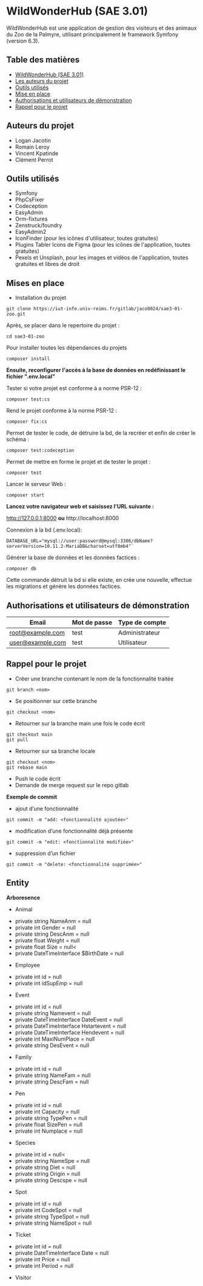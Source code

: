# WildWonderHub (SAE 3.01)

WildWonderHub est une application de gestion des visiteurs et des animaux du Zoo de la Palmyre, utilisant principalement le framework Symfony (version 6.3).

## Table des matières

<!-- TOC -->
  * [WildWonderHub (SAE 3.01)](#WildWonderHub--sae-301-)
  * [Les auteurs du projet](#auteurs-du-projet)
  * [Outils utilisés](#outils-utilisés)
  * [Mise en place](#mises-en-place)
  * [Authorisations et utilisateurs de démonstration](#authorisations-et-utilisateurs-de-dmonstration)
  * [Rappel pour le projet](#rappel-pour-le-projet)
<!-- TOC -->

## Auteurs du projet

- Logan Jacotin
- Romain Leroy
- Vincent Kpatinde
- Clément Perrot

## Outils utilisés

- Symfony
- PhpCsFixer
- Codeception
- EasyAdmin
- Orm-fixtures
- Zenstruck/foundry
- EasyAdmin2
- IconFinder (pour les icônes d'utilisateur, toutes gratuites)
- Plugins Tabler Icons de Figma (pour les icônes de l'application, toutes gratuites)
- Pexels et Unsplash, pour les images et vidéos de l'application, toutes gratuites et libres de droit

## Mises en place

- Installation du projet
```shell
git clone https://iut-info.univ-reims.fr/gitlab/jaco0024/sae3-01-zoo.git
````

Après, se placer dans le repertoire du projet :
```shell
cd sae3-01-zoo
```
Pour installer toutes les dépendances du projets
```shell
composer install 
```

**Ensuite, reconfigurer l'accès à la base de données en redéfinissant le fichier ".env.local"**

Tester si votre projet est conforme à a norme PSR-12 :
```shell
composer test:cs
```

Rend le  projet conforme à la norme PSR-12 :
```shell
composer fix:cs
```

Permet de tester le code, de détruire la bd, de la recréer et enfin de créer le schéma :

```shell
composer test:codeception
```

Permet de mettre en forme le projet et de tester le projet :

```shell
composer test
```


Lancer le serveur Web :
```shell
composer start
```
**Lancez votre navigateur web et saisissez l'URL suivante :**

http://127.0.0.1:8000
**ou**
http://localhost:8000

Connexion à la bd (.env.local):

```shell
DATABASE_URL="mysql://user:password@mysql:3306/dbName?serverVersion=10.11.2-MariaDB&charset=utf8mb4"`
```
Générer la base de données et les données factices :

```shell
composer db
```
Cette commande détruit la bd si elle existe, en crée une nouvelle, effectue les migrations et génère les données factices.

## Authorisations et utilisateurs de démonstration


| Email               | Mot de passe | Type de compte      |
|---------------------|--------------|---------------------|
| root@example.com    | test         | Administrateur      |
| user@example.com    | test         | Utilisateur         |

## Rappel pour le projet

- Créer une branche contenant le nom de la fonctionnalité traitée


```shell
git branch <nom>
```

- Se positionner sur cette branche


```shell
git checkout <nom>
```

- Retourner sur la branche main une fois le code écrit

```shell
git checkout main
git pull
```

- Retourner sur sa branche locale
```shell
git checkout <nom>
git rebase main
```

- Push le code écrit
- Demande de merge request sur le repo gitlab

**Exemple de commit**

* ajout d’une fonctionnalité

```shell
git commit -m "add: <fonctionnalité ajoutée>"
```

* modification d’une fonctionnalité déjà présente

```shell
git commit -m "edit: <fonctionnalité modifiée>"
```
* suppression d’un fichier

```shell
git commit -m "delete: <fonctionnalité supprimée>"
```

## Entity
**Arboresence**
- Animal
* private string NameAnm = null
* private int Gender = null
* private string DescAnm = null
* private float Weight = null
* private float Size = null<
* private DateTimeInterface $BirthDate = null

- Employee
* private int id = null
* private int idSupEmp = null

- Event
* private int id = null
* private string Namevent = null
* private DateTimeInterface DateEvent = null
* private DateTimeInterface Hstartevent = null
* private DateTimeInterface Hendevent = null
* private int MaxiNumPlace = null
* private string DesEvent = null

- Family</br>
* private int id = null</br>
* private string NameFam = null
* private string DescFam = null

- Pen</br>
* private int id = null
* private int Capacity = null
* private string TypePen = null
* private float SizePen = null
* private int Numplace = null

- Species</br>
*  private int id = null<
* private string NameSpe = null
* private string Diet = null
* private string Origin = null
* private string Descspe = null

- Spot
* private int id = null
* private int CodeSpot = null
* private string TypeSpot = null
* private string NameSpot = null

- Ticket</br>
* private int id = null
* private DateTimeInterface Date = null
* private int Price = null
* private int Period = null

- Visitor